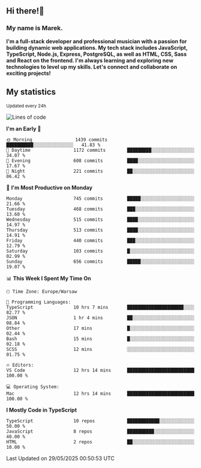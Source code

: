## Hi there!👋 ##
### My name is Marek. ###

**I'm a full-stack developer and professional musician with a passion for building dynamic web applications. My tech stack includes JavaScript, TypeScript, Node.js, Express, PostgreSQL, as well as HTML, CSS, Sass and React on the frontend. I'm always learning and exploring new technologies to level up my skills. Let's connect and collaborate on exciting projects!**

## My statistics ##
<sub>Updated every 24h</sub>
<!--START_SECTION:waka-->
![Lines of code](https://img.shields.io/badge/From%20Hello%20World%20I%27ve%20Written-307.0%20thousand%20lines%20of%20code-blue)

**I'm an Early 🐤** 

```text
🌞 Morning                1439 commits        ██████████░░░░░░░░░░░░░░░   41.83 % 
🌆 Daytime                1172 commits        █████████░░░░░░░░░░░░░░░░   34.07 % 
🌃 Evening                608 commits         ████░░░░░░░░░░░░░░░░░░░░░   17.67 % 
🌙 Night                  221 commits         ██░░░░░░░░░░░░░░░░░░░░░░░   06.42 % 
```
📅 **I'm Most Productive on Monday** 

```text
Monday                   745 commits         █████░░░░░░░░░░░░░░░░░░░░   21.66 % 
Tuesday                  468 commits         ███░░░░░░░░░░░░░░░░░░░░░░   13.60 % 
Wednesday                515 commits         ████░░░░░░░░░░░░░░░░░░░░░   14.97 % 
Thursday                 513 commits         ████░░░░░░░░░░░░░░░░░░░░░   14.91 % 
Friday                   440 commits         ███░░░░░░░░░░░░░░░░░░░░░░   12.79 % 
Saturday                 103 commits         █░░░░░░░░░░░░░░░░░░░░░░░░   02.99 % 
Sunday                   656 commits         █████░░░░░░░░░░░░░░░░░░░░   19.07 % 
```


📊 **This Week I Spent My Time On** 

```text
🕑︎ Time Zone: Europe/Warsaw

💬 Programming Languages: 
TypeScript               10 hrs 7 mins       █████████████████████░░░░   82.77 % 
JSON                     1 hr 4 mins         ██░░░░░░░░░░░░░░░░░░░░░░░   08.84 % 
Other                    17 mins             █░░░░░░░░░░░░░░░░░░░░░░░░   02.44 % 
Bash                     15 mins             █░░░░░░░░░░░░░░░░░░░░░░░░   02.18 % 
SCSS                     12 mins             ░░░░░░░░░░░░░░░░░░░░░░░░░   01.75 % 

🔥 Editors: 
VS Code                  12 hrs 14 mins      █████████████████████████   100.00 % 

💻 Operating System: 
Mac                      12 hrs 14 mins      █████████████████████████   100.00 % 
```

**I Mostly Code in TypeScript** 

```text
TypeScript               10 repos            ████████████░░░░░░░░░░░░░   50.00 % 
JavaScript               8 repos             ██████████░░░░░░░░░░░░░░░   40.00 % 
HTML                     2 repos             ██░░░░░░░░░░░░░░░░░░░░░░░   10.00 % 
```




 Last Updated on 29/05/2025 00:50:53 UTC
<!--END_SECTION:waka-->

<!--
**MarekSax/MarekSax** is a ✨ _special_ ✨ repository because its `README.md` (this file) appears on your GitHub profile.

Here are some ideas to get you started:

- 🔭 I’m currently working on ...
- 🌱 I’m currently learning ...
- 👯 I’m looking to collaborate on ...
- 🤔 I’m looking for help with ...
- 💬 Ask me about ...
- 📫 How to reach me: ...
- 😄 Pronouns: ...
- ⚡ Fun fact: ...
-->
